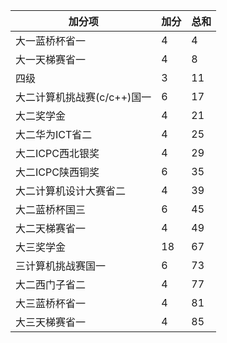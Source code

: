 加分项 | 加分 | 总和
----- | ------ | ----
大一蓝桥杯省一 | 4 | 4
大一天梯赛省一 | 4 | 8
四级 | 3 | 11
大二计算机挑战赛(c/c++)国一 | 6 | 17
大二奖学金 | 4 | 21
大二华为ICT省二 | 4 | 25
大二ICPC西北银奖 | 4 | 29
大二ICPC陕西铜奖 | 6 | 35
大二计算机设计大赛省二 | 4 | 39
大二蓝桥杯国三 | 6 | 45
大二天梯赛省一 | 4 | 49
大三奖学金 | 18 | 67
三计算机挑战赛国一 | 6 | 73
大二西门子省二 | 4 | 77
大三蓝桥杯省一 | 4 | 81
大三天梯赛省一 | 4 | 85
